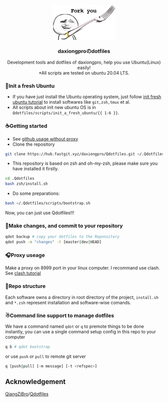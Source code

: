 <div align="center">
	<img src="./image/README/fork.png" width = "200" alt="ubuntu logo" align=center />
	<p align="center">
	<h3 align="center">daxiongproのdotfiles</h3>
		<p align="center">
			Development tools and dotfiles of daxiongpro, help you use Ubuntu(Linux) easily!
		</br>
		*All scripts are tested on ubuntu 20.04 LTS.
		</p>
	</p>
</div>

### 🚀Init a fresh Ubuntu

* If you have just install the Ubuntu operating system, just follow [init fresh ubuntu tutorial](docs/init_fresh_ubuntu.md) to install softwares like `git,zsh,tmux` et al.
* All scripts about init new ubuntu OS is in `Qdotfiles/scripts/init_a_fresh_ubuntu/{{ 1-6 }}`.

### ☕Getting started

* See [github usage without proxy](docs/github.md)
* Clone the repository

```bash
git clone https://hub.fastgit.xyz/daxiongpro/Qdotfiles.git ~/.Qdotfiles
```

* This repository is based on zsh and oh-my-zsh, please make sure you have installed it firstly.

```bash
cd .Qdotfiles
bash zsh/install.sh
```

* Do some preparations:

```bash
bash ~/.Qdotfiles/scripts/bootstrap.sh
```

Now, you can just use Qdotfiles!!!

### 🍺Make changes, and commit to your repository

```bash
qdot backup # copy your dotfiles to the Reponsitory
qdot push -m "changes" -t [master|dev|HEAD]
```

### 🎧Proxy useage

Make a proxy on 8999 port in your linux computer. I recommand use clash. See [clash tutorial](docs/clash.md)

### 🎃Repo structure

Each software owns a directory in root directory of the project, `install.sh` and `*.zsh` represent installation and software-wise comands.

### ☃Command line support to manage dotfiles

We have a command named `qdot` or `q` to premote things to be done instantly, you can use a single command setup config in this repo to your computer

```bash
q b # qdot bootstrap
```

or use  `push`  or  `pull`  to remote git server

```bash
q [push|pull] [-m message] [-t <refspec>]
```

## Acknowledgement

[QiangZiBro](https://github.com/QiangZiBro)/[Qdotfiles](https://github.com/QiangZiBro/Qdotfiles)
